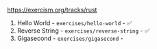 https://exercism.org/tracks/rust

1. Hello World - `exercises/hello-world` - ✅
2. Reverse String - `exercises/reverse-string` - ✅
3. Gigasecond - `exercises/gigasecond` -
